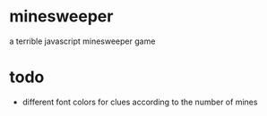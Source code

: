 # minesweeper
a terrible javascript minesweeper game

# todo
- different font colors for clues according to the number of mines
